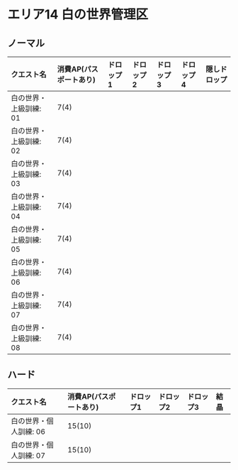 # エリア14 白の世界管理区

## ノーマル

|クエスト名|消費AP(パスポートあり)|ドロップ1|ドロップ2|ドロップ3|ドロップ4|隠しドロップ|
|:--|:--|:--|:--|:--|:--|:--|
|白の世界・上級訓練: 01|7(4)||||||
|白の世界・上級訓練: 02|7(4)||||||
|白の世界・上級訓練: 03|7(4)||||||
|白の世界・上級訓練: 04|7(4)||||||
|白の世界・上級訓練: 05|7(4)||||||
|白の世界・上級訓練: 06|7(4)||||||
|白の世界・上級訓練: 07|7(4)||||||
|白の世界・上級訓練: 08|7(4)||||||

## ハード

|クエスト名|消費AP(パスポートあり)|ドロップ1|ドロップ2|ドロップ3|結晶|
|:--|:--|:--|:--|:--|:--|
|白の世界・個人訓練: 06|15(10)|||||
|白の世界・個人訓練: 07|15(10)|||||